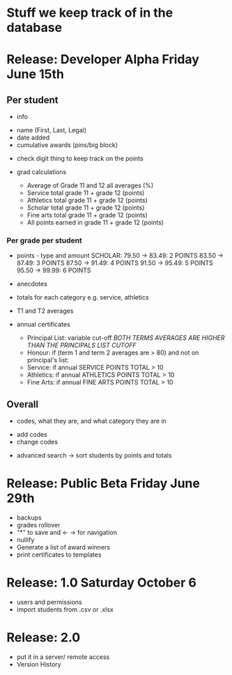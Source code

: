 # Stuff we keep track of in the database

# Release: Developer Alpha Friday June 15th

## Per student

* info
- name (First, Last, Legal)
- date added
- cumulative awards (pins/big block)

* check digit thing to keep track on the points

* grad calculations
  * Average of Grade 11 and 12 all averages (%)
  * Service total grade 11 + grade 12 (points)
  * Athletics total grade 11 + grade 12 (points)
  * Scholar total grade 11 + grade 12 (points)
  * Fine arts total grade 11 + grade 12 (points)
  * All points earned in grade 11 + grade 12 (points)

### Per grade per student

* points - type and amount
    SCHOLAR:
        79.50 -> 83.49: 2 POINTS
        83.50 -> 87.49: 3 POINTS
        87.50 -> 91.49: 4 POINTS
        91.50 -> 95.49: 5 POINTS
        95.50 -> 99.99: 6 POINTS

* anecdotes
* totals for each category e.g. service, athletics
* T1 and T2 averages
* annual certificates
  * Principal List: variable cut-off
    *BOTH TERMS AVERAGES ARE HIGHER THAN THE PRINCIPALS LIST CUTOFF*
  * Honour:    if (term 1 and term 2 averages are > 80) and not on principal's list:
  * Service:   if annual SERVICE POINTS TOTAL > 10
  * Athletics: if annual ATHLETICS POINTS TOTAL > 10
  * Fine Arts: if annual FINE ARTS POINTS TOTAL > 10

## Overall

* codes, what they are, and what category they are in
- add codes
- change codes

* advanced search -> sort students by points and totals


# Release: Public Beta Friday June 29th

* backups
* grades rollover
* "*" to save and <- -> for navigation
* nullify
* Generate a list of award winners
* print certificates to templates

# Release: 1.0 Saturday October 6
* users and permissions
* import students from .csv or .xlsx

# Release: 2.0
* put it in a server/ remote access
* Version History